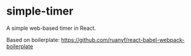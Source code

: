 # simple-timer

A simple web-based timer in React.

Based on boilerplate: https://github.com/ruanyf/react-babel-webpack-boilerplate
